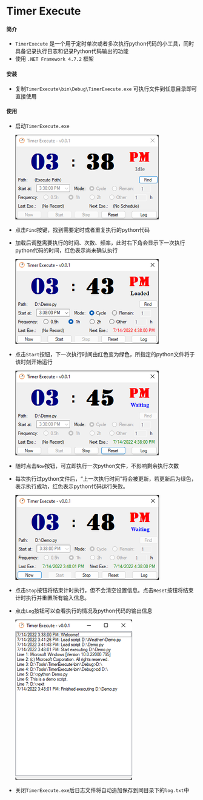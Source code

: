# Timer Execute



#### 简介

- `TimerExecute` 是一个用于定时单次或者多次执行python代码的小工具，同时具备记录执行日志和记录Python代码输出的功能
- 使用 `.NET Framework 4.7.2` 框架

#### 安装

- 复制`TimerExecute\bin\Debug\TimerExecute.exe` 可执行文件到任意目录即可直接使用

#### 使用

- 启动`TimerExecute.exe`

  ![1](https://github.com/isaac0821/TimerExecute/blob/main/Images/1.png)

- 点击`Find`按键，找到需要定时或者重复执行的python代码

- 加载后调整需要执行的时间、次数、频率，此时右下角会显示下一次执行python代码的时间，红色表示尚未确认执行

  ![2](https://github.com/isaac0821/TimerExecute/blob/main/Images/2.png)

- 点击`Start`按钮，下一次执行时间由红色变为绿色，所指定的python文件将于该时刻开始运行

  ![3](https://github.com/isaac0821/TimerExecute/blob/main/Images/3.png)

- 随时点击`Now`按钮，可立即执行一次python文件，不影响剩余执行次数
- 每次执行过python文件后，“上一次执行时间”将会被更新，若更新后为绿色，表示执行成功，红色表示python代码运行失败。

  ![4](https://github.com/isaac0821/TimerExecute/blob/main/Images/4.png)

- 点击`Stop`按钮将结束计时执行，但不会清空设置信息。点击`Reset`按钮将结束计时执行并重置所有输入信息。
- 点击`Log`按钮可以查看执行的情况及python代码的输出信息

  ![5](https://github.com/isaac0821/TimerExecute/blob/main/Images/5.png)

- 关闭`TimerExecute.exe`后日志文件将自动追加保存到同目录下的`log.txt`中
